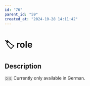 ```yaml
---
id: "76"
parent_id: "59"
created_at: "2024-10-28 14:11:42"
---
```


# 🏷️ role

## Description

🇩🇪 Currently only available in German.
